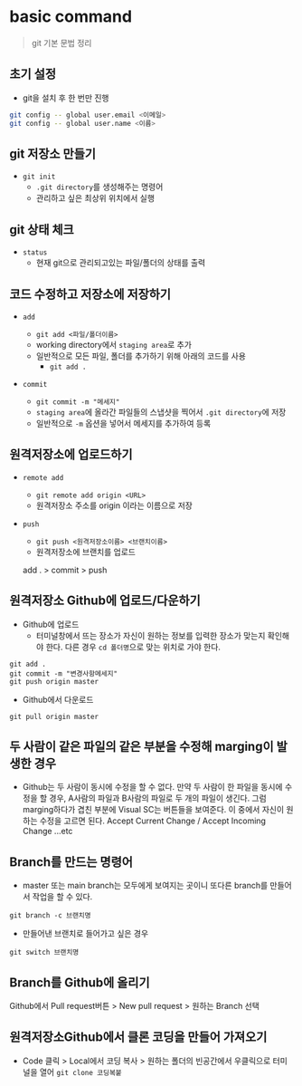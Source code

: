 # basic command
> git 기본 문법 정리

## 초기 설정
- git을 설치 후 한 번만 진행
```bash
git config -- global user.email <이메일>
git config -- global user.name <이름> 
```

## git 저장소 만들기

- `git init`
    - `.git directory`를 생성해주는 명령어
    - 관리하고 싶은 최상위 위치에서 실행

## git 상태 체크

- `status`
    - 현재 git으로 관리되고있는 파일/폴더의 상태를 출력

## 코드 수정하고 저장소에 저장하기

- `add`
    - `git add <파일/폴더이름>`
    - working directory에서 `staging area`로 추가
    - 일반적으로 모든 파일, 폴더를 추가하기 위해 아래의 코드를 사용
        - `git add .`

- `commit`
    - `git commit -m "메세지"`
    - `staging area`에 올라간 파일들의 스냅샷을 찍어서 `.git directory`에 저장
    - 일반적으로 `-m` 옵션을 넣어서 메세지를 추가하여 등록
    
## 원격저장소에 업로드하기

- `remote add`
    - `git remote add origin <URL>`
    - 원격저장소 주소를 origin 이라는 이름으로 저장

- `push`
    - `git push <원격저장소이름> <브랜치이름>`
    - 원격저장소에 브랜치를 업로드

    add . > commit > push

## 원격저장소 Github에 업로드/다운하기

- Github에 업로드
    - 터미널창에서 뜨는 장소가 자신이 원하는 정보를 입력한 장소가 맞는지 확인해야 한다. 다른 경우 `cd 폴더명`으로 맞는 위치로 가야 한다. 
```
git add .
git commit -m "변경사항메세지"
git push origin master
```
- Github에서 다운로드
```
git pull origin master
```

## 두 사람이 같은 파일의 같은 부분을 수정해 marging이 발생한 경우

- Github는 두 사람이 동시에 수정을 할 수 없다. 만약 두 사람이 한 파일을 동시에 수정을 할 경우, A사람의 파일과 B사람의 파일로 두 개의 파일이 생긴다. 그럼 marging하다가 겹친 부분에 Visual SC는 버튼들을 보여준다. 이 중에서 자신이 원하는 수정을 고르면 된다.
Accept Current Change / Accept Incoming Change ...etc

## Branch를 만드는 명령어
- master 또는 main branch는 모두에게 보여지는 곳이니 또다른 branch를 만들어서 작업을 할 수 있다.
```
git branch -c 브랜치명
```
- 만들어낸 브랜치로 들어가고 싶은 경우
```
git switch 브랜치명
```

## Branch를 Github에 올리기
Github에서 Pull request버튼 > New pull request > 원하는 Branch 선택

## 원격저장소Github에서 클론 코딩을 만들어 가져오기
- Code 클릭 > Local에서 코딩 복사 > 원하는 폴더의 빈공간에서 우클릭으로 터미널을 열어 
`git clone 코딩복붙`